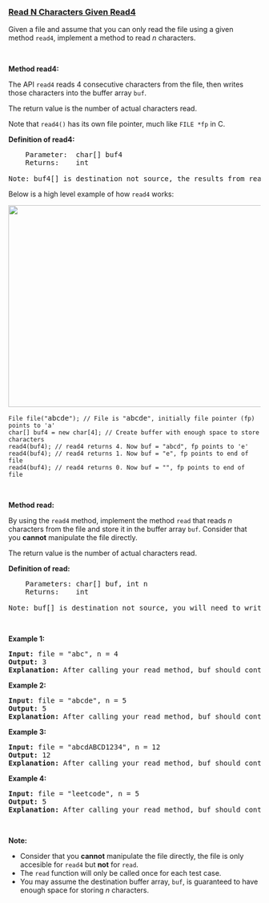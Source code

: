 ### [Read N Characters Given Read4](https://leetcode.com/problems/read-n-characters-given-read4)

<p>Given a file and assume that you can only read the file using a given method&nbsp;<code>read4</code>, implement a method to read <em>n</em> characters.</p>

<p>&nbsp;</p>

<p><b>Method read4: </b></p>

<p>The API&nbsp;<code>read4</code> reads 4 consecutive characters from the file, then writes those characters into the buffer array <code>buf</code>.</p>

<p>The return value is the number of actual characters read.</p>

<p>Note that&nbsp;<code>read4()</code> has its own file pointer, much like <code>FILE *fp</code> in C.</p>

<p><b>Definition of read4:</b></p>

<pre>
    Parameter:  char[] buf4
    Returns:    int

Note: buf4[] is destination not source, the results from read4 will be copied to buf4[]
</pre>

<p>Below is a high level example of how <code>read4</code> works:</p>

<p><img alt="" src="https://assets.leetcode.com/uploads/2020/07/01/157_example.png" style="width: 600px; height: 403px;" /></p>

<pre>
<code>File file(&quot;</code>abcde<code>&quot;); // File is &quot;</code>abcde<code>&quot;, initially file pointer (fp) points to &#39;a&#39;
char[] buf4 = new char[4]; // Create buffer with enough space to store characters
read4(buf4); // read4 returns 4. Now buf = &quot;abcd&quot;, fp points to &#39;e&#39;
read4(buf4); // read4 returns 1. Now buf = &quot;e&quot;, fp points to end of file
read4(buf4); // read4 returns 0. Now buf = &quot;&quot;, fp points to end of file</code>
</pre>

<p>&nbsp;</p>

<p><strong>Method read:</strong></p>

<p>By using the <code>read4</code> method, implement the method&nbsp;<code>read</code> that reads <i>n</i> characters from the file and store it in the&nbsp;buffer array&nbsp;<code>buf</code>. Consider that you <strong>cannot</strong> manipulate the file directly.</p>

<p>The return value is the number of actual characters read.</p>

<p><b>Definition of read: </b></p>

<pre>
    Parameters:	char[] buf, int n
    Returns:	int

Note: buf[] is destination not source, you will need to write the results to buf[]
</pre>

<p>&nbsp;</p>

<p><strong>Example 1:</strong></p>

<pre>
<strong>Input: </strong>file = &quot;abc&quot;, n = 4
<strong>Output: </strong>3
<strong>Explanation:</strong>&nbsp;After calling your read method, buf should contain &quot;abc&quot;. We read a total of 3 characters from the file, so return 3. Note that &quot;abc&quot; is the file&#39;s content, not buf. buf is the destination buffer that you will have to write the results to.
</pre>

<p><strong>Example 2:</strong></p>

<pre>
<strong>Input: </strong>file = &quot;abcde&quot;, n = 5
<strong>Output: </strong>5
<strong>Explanation: </strong>After calling your read method, buf should contain &quot;abcde&quot;. We read a total of 5 characters from the file, so return 5.
</pre>

<p><strong>Example 3:</strong></p>

<pre>
<strong>Input: </strong>file = &quot;abcdABCD1234&quot;, n = 12
<strong>Output: </strong>12
<strong>Explanation: </strong>After calling your read method, buf should contain &quot;abcdABCD1234&quot;. We read a total of 12 characters from the file, so return 12.
</pre>

<p><strong>Example 4:</strong></p>

<pre>
<strong>Input: </strong>file = &quot;leetcode&quot;, n = 5
<strong>Output: </strong>5
<strong>Explanation: </strong>After calling your read method, buf should contain &quot;leetc&quot;. We read a total of 5 characters from the file, so return 5.
</pre>

<p>&nbsp;</p>

<p><strong>Note:</strong></p>

<ul>
	<li>Consider that you <strong>cannot</strong> manipulate the file directly, the file is only accesible for <code>read4</code> but&nbsp;<strong>not</strong> for <code>read</code>.</li>
	<li>The <code>read</code> function will only be called once for each test case.</li>
	<li>You may assume the destination buffer array,&nbsp;<code>buf</code>,&nbsp;is guaranteed to have enough&nbsp;space for storing&nbsp;<em>n</em>&nbsp;characters.</li>
</ul>
